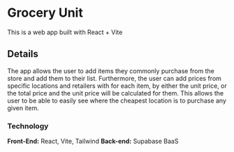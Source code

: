 # Grocery Unit

This is a web app built with React + Vite

## Details

The app allows the user to add items they commonly purchase from the store and add them to their list. Furthermore, the user can add prices from specific locations and retailers with for each item,  by either the unit price, or the total price and the unit price will be calculated for them. This allows the user to be able to easily see where the cheapest location is to purchase any given item.

### Technology
**Front-End:** React, Vite, Tailwind
**Back-end:** Supabase BaaS
